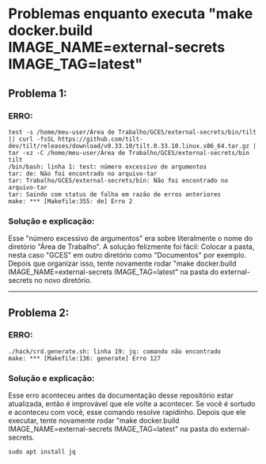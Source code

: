 # Problemas enquanto executa "make docker.build IMAGE_NAME=external-secrets IMAGE_TAG=latest"

## Problema 1:

### ERRO:
    test -s /home/meu-user/Área de Trabalho/GCES/external-secrets/bin/tilt || curl -fsSL https://github.com/tilt-dev/tilt/releases/download/v0.33.10/tilt.0.33.10.linux.x86_64.tar.gz | tar -xz -C /home/meu-user/Área de Trabalho/GCES/external-secrets/bin tilt
    /bin/bash: linha 1: test: número excessivo de argumentos
    tar: de: Não foi encontrado no arquivo-tar
    tar: Trabalho/GCES/external-secrets/bin: Não foi encontrado no arquivo-tar
    tar: Saindo com status de falha em razão de erros anteriores
    make: *** [Makefile:355: de] Erro 2


### Solução e explicação:
Esse "número excessivo de argumentos" era sobre literalmente o nome do diretório "Área de Trabalho". A solução felizmente foi fácil: Colocar a pasta, nesta caso "GCES" em outro diretório como "Documentos" por exemplo. Depois que organizar isso, tente novamente rodar "make docker.build IMAGE_NAME=external-secrets IMAGE_TAG=latest" na pasta do external-secrets no novo diretório.

---

## Problema 2:

### ERRO:
    ./hack/crd.generate.sh: linha 19: jq: comando não encontrado
    make: *** [Makefile:136: generate] Erro 127


### Solução e explicação:
Esse erro aconteceu antes da documentação desse repositório estar atualizada, então é improvável que ele volte a acontecer. Se você é sortudo e aconteceu com você, esse comando resolve rapidinho. Depois que ele executar, tente novamente rodar "make docker.build IMAGE_NAME=external-secrets IMAGE_TAG=latest" na pasta do external-secrets.

    sudo apt install jq 